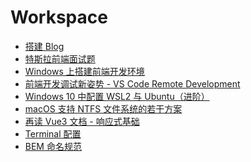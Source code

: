 # Workspace

<!--
 * @Author: rich1e
 * @Date: 2022-06-23 11:16:49
 * @LastEditors: rich1e
 * @LastEditTime: 2022-11-14 09:19:07
-->

- [搭建 Blog](/workspace/搭建Blog.md)
- [特斯拉前端面试题](/workspace/特斯拉前端面试题.md)
- [Windows 上搭建前端开发环境](/workspace/Windows上搭建前端开发环境.md)
- [前端开发调试新姿势 - VS Code Remote Development](/workspace/前端开发调试新姿势-VS_Code_Remote_Development.md)
- [Windows 10 中配置 WSL2 与 Ubuntu（进阶）](/workspace/Windows10中配置WSL2与Ubuntu（进阶）.md)
- [macOS 支持 NTFS 文件系统的若干方案](/workspace/macOS_Catalina-支持NTFS文件系统的若干方案.md)
- [再读 Vue3 文档 - 响应式基础](/workspace/再读Vue3文档-响应式基础.md)
- [Terminal 配置](/workspace/Terminal配置.md)
- [BEM 命名规范](/workspace/BEM命名规范.md)
